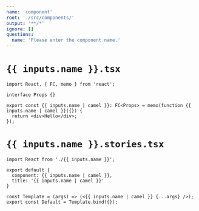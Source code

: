 ```yaml
---
name: 'component'
root: './src/components/'
output: '**/*'
ignore: []
questions:
  name: 'Please enter the component name.'
---
```


# `{{ inputs.name }}.tsx`

```tsx
import React, { FC, memo } from 'react';

interface Props {}

export const {{ inputs.name | camel }}: FC<Props> = memo(function {{ inputs.name | camel }}({}) {
  return <div>Hello</div>;
});
```

# `{{ inputs.name }}.stories.tsx`

```tsx
import React from './{{ inputs.name }}';

export default {
  component: {{ inputs.name | camel }},
  title: '{{ inputs.name | camel }}'
}

const Template = (args) => (<{{ inputs.name | camel }} {...args} />);
export const Default = Template.bind({});
```
